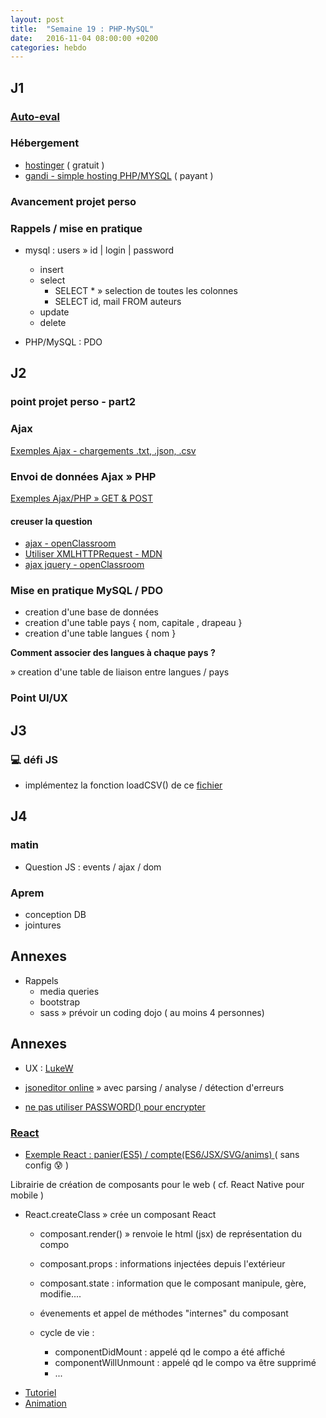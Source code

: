 ```yaml
---
layout: post
title:  "Semaine 19 : PHP-MySQL"
date:   2016-11-04 08:00:00 +0200
categories: hebdo 
---
```


## J1

### [Auto-eval](https://goo.gl/forms/rlc5bSVgJNrsTP1A3)

### Hébergement

- [hostinger](https://hostinger.fr) ( gratuit )
- [gandi - simple hosting PHP/MYSQL](http://gandi.net) ( payant )

### Avancement projet perso

### Rappels / mise en pratique

- mysql : users » id | login | password
  - insert
  - select
    - SELECT * » selection de toutes les colonnes
    - SELECT id, mail FROM auteurs
  - update
  - delete
  
- PHP/MySQL : PDO

## J2

### point projet perso - part2

### Ajax

[Exemples Ajax - chargements .txt, .json, .csv](https://github.com/simplyon2/exemples-php/tree/master/ajax/chargements)

### Envoi de données Ajax » PHP

[Exemples Ajax/PHP » GET & POST](https://github.com/simplyon2/exemples-php/tree/master/ajax/post)

#### creuser la question

- [ajax - openClassroom](https://openclassrooms.com/courses/dynamisez-vos-sites-web-avec-javascript/xmlhttprequest-1)
- [Utiliser XMLHTTPRequest - MDN](https://developer.mozilla.org/fr/docs/Web/API/XMLHttpRequest/Utiliser_XMLHttpRequest#Envoyer_des_formulaires_et_uploader_des_fichiers)
- [ajax jquery - openClassroom](https://openclassrooms.com/courses/un-site-web-dynamique-avec-jquery/ajax-les-requetes-http-par-l-objet-xmlhttprequest)

### Mise en pratique MySQL / PDO

- creation d'une base de données 
- creation d'une table pays { nom, capitale , drapeau }
- creation d'une table langues { nom }

**Comment associer des langues à chaque pays ?**

» creation d'une table de liaison entre langues / pays

### Point UI/UX



## J3

### :computer: défi JS

- implémentez la fonction loadCSV() de ce [fichier](https://github.com/simplyon2/exemples-php/tree/master/ajax/chargements)

## J4 

### matin

- Question JS : events / ajax / dom

### Aprem

- conception DB
- jointures

## Annexes

- Rappels
    - media queries
    - bootstrap
    - sass » prévoir un coding dojo ( au moins 4 personnes)
    
## Annexes

- UX : [LukeW](http://lukew.com/presos)

- [jsoneditor online](http://www.jsoneditoronline.org/) » avec parsing / analyse / détection d'erreurs

- [ne pas utiliser PASSWORD() pour encrypter](https://dev.mysql.com/doc/refman/5.5/en/encryption-functions.html#function_password)

### [React](https://facebook.github.io/react/)

+ [Exemple React : panier(ES5) / compte(ES6/JSX/SVG/anims) ](https://github.com/Simplon-lyon/intro-react-jsx) ( sans config :cold_sweat: )

Librairie de création de composants pour le web ( cf. React Native pour mobile )

- React.createClass » crée un composant React
  - composant.render() » renvoie le html (jsx) de représentation du compo

  - composant.props : informations injectées depuis l'extérieur
  - composant.state : information que le composant manipule, gère, modifie....

  - évenements et appel de méthodes "internes" du composant

  - cycle de vie :
    - componentDidMount : appelé qd le compo a été affiché
    - componentWillUnmount : appelé qd le compo va être supprimé
    - ...


+ [Tutoriel](https://facebook.github.io/react/docs/tutorial.html)
+ [Animation](https://facebook.github.io/react/docs/animation.html)

